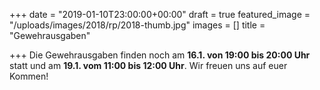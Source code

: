 +++
date = "2019-01-10T23:00:00+00:00"
draft = true
featured_image = "/uploads/images/2018/rp/2018-thumb.jpg"
images = []
title = "Gewehrausgaben"

+++
Die Gewehrausgaben finden noch am **16.1. von 19:00 bis 20:00 Uhr** statt und am **19.1. vom 11:00 bis 12:00 Uhr**. Wir freuen uns auf euer Kommen!